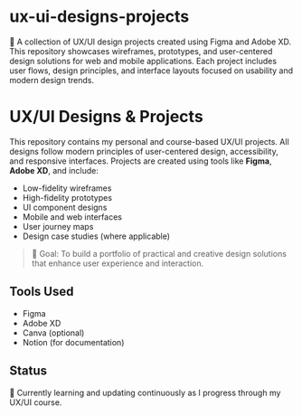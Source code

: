 # ux-ui-designs-projects
🎨 A collection of UX/UI design projects created using Figma and Adobe XD. This repository showcases wireframes, prototypes, and user-centered design solutions for web and mobile applications. Each project includes user flows, design principles, and interface layouts focused on usability and modern design trends.
# UX/UI Designs & Projects

This repository contains my personal and course-based UX/UI projects. All designs follow modern principles of user-centered design, accessibility, and responsive interfaces. Projects are created using tools like **Figma**, **Adobe XD**, and include:

- Low-fidelity wireframes
- High-fidelity prototypes
- UI component designs
- Mobile and web interfaces
- User journey maps
- Design case studies (where applicable)

> 🎯 Goal: To build a portfolio of practical and creative design solutions that enhance user experience and interaction.

## Tools Used
- Figma
- Adobe XD
- Canva (optional)
- Notion (for documentation)

## Status
📌 Currently learning and updating continuously as I progress through my UX/UI course.
